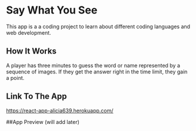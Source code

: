 # Say What You See
This app is a a coding project to learn about different coding languages and web development.

## How It Works
A player has three minutes to guess the word or name represented by a sequence of images.  If they get the answer right in the time limit, they gain a point.

## Link To The App
https://react-app-alicia639.herokuapp.com/

##App Preview (will add later)
